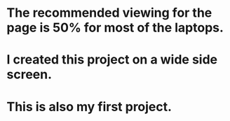 # The recommended viewing for the page is 50% for most of the laptops.
# I created this project on a wide side screen.
# This is also my first project.
